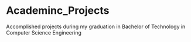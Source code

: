 # Academinc_Projects
Accomplished projects during my graduation in Bachelor of Technology in Computer Science Engineering
